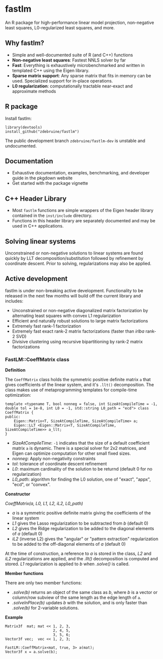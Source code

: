 # fastlm

An R package for high-performance linear model projection, non-negative least squares, L0-regularized least squares, and more.

## Why fastlm?
* Simple and well-documented suite of R (and C++) functions
* **Non-negative least squares**: Fastest NNLS solver by far
* **Fast**: Everything is exhaustively microbenchmarked and written in templated C++ using the Eigen library.
* **Sparse matrix support**: Any sparse matrix that fits in memory can be used. Specialized support for in-place operations.
* **L0 regularization**: computationally tractable near-exact and approximate methods

## R package
Install fastlm:
```{R}
library(devtools)
install_github("zdebruine/fastlm")
```

The public development branch `zdebruine/fastlm-dev` is unstable and undocumented. 

## Documentation
* Exhaustive documentation, examples, benchmarking, and developer guide in the pkgdown website
* Get started with the package vignette

## C++ Header Library
* Most `fastlm` functions are simple wrappers of the Eigen header library contained in the `inst/include` directory.
* Functions in this header library are separately documented and may be used in C++ applications.

## Solving linear systems
Unconstrained or non-negative solutions to linear systems are found quickly by LLT decomposition/substitution followed by refinement by coordinate descent. Prior to solving, regularizations may also be applied.

## Active development
fastlm is under non-breaking active development. Functionality to be released in the next few months will build off the current library and includes:
* Unconstrained or non-negative diagonalized matrix factorization by alternating least squares with convex L1 regularization
* Efficient and naturally robust solutions to large matrix factorizations
* Extremely fast rank-1 factorization
* Extremely fast exact rank-2 matrix factorizations (faster than _irlba_ rank-2 SVD)
* Divisive clustering using recursive bipartitioning by rank-2 matrix factorizations

### FastLM::CoeffMatrix class

**Definition**

The `CoeffMatrix` class holds the symmetric positive definite matrix `a` that gives coefficients of the linear system, and it's `.llt()` decomposition. The class makes use of metaprogramming templates for compile-time optimization:

```{Cpp}
template <typename T, bool nonneg = false, int SizeAtCompileTime = -1, double tol = 1e-8, int L0 = -1, std::string L0_path = "ecd"> class CoeffMatrix {
public:
    Eigen::Matrix<T, SizeAtCompileTime, SizeAtCompileTime> a;
    Eigen::LLT <Eigen::Matrix<T, SizeAtCompileTime, SizeAtCompileTime>> a_llt;
}
```
* _SizeAtCompileTime_: `-1` indicates that the size of a default coefficient matrix `a` is dynamic. There is a special solver for 2x2 matrices, and Eigen can optimize computation for other small fixed sizes.
* _nonneg_: Apply non-negativity constraints
* _tol_: tolerance of coordinate descent refinement
* _L0_: maximum cardinality of the solution to be returnd (default 0 for no regularization)
* _L0_path_: algorithm for finding the L0 solution, one of "exact", "appx", "ecd", or "convex".


**Constructor**

_CoeffMatrix(a, L0, L1, L2, iL2, L0_path)_
* _a_ is a symmetric positive definite matrix giving the coefficients of the linear system
* _L1_ gives the Lasso regularization to be subtracted from _b_ (default 0)
* _L2_ gives the Ridge regularization to be added to the diagonal elements of _a_ (default 0)
* _iL2_ (inverse L2) gives the "angular" or "pattern extraction" regularization to be added to the off-diagonal elements of _a_ (default 0)

At the time of construction, a reference to _a_ is stored in the class, _L2_ and _iL2_ regularizations are applied, and the _.llt()_ decomposition is computed and stored. _L1_ regularization is applied to _b_ when _.solve()_ is called.


**Member functions**

There are only two member functions:
* _.solve(b)_ returns an object of the same class as _b_, where _b_ is a vector or column/row subview of the same length as the edge length of `a`.
* _.solveInPlace(b)_ updates _b_ with the solution, and is only faster than _.solve(b)_ for 2-variable solutions.


**Example**

```{Cpp}
Matrix3f  mat; mat << 1, 2, 3,
                      2, 4, 5,
                      3, 5, 6;
Vector3f vec;  vec << 1, 2, 3;

FastLM::CoeffMatrix<mat, true, 3> a(mat);
Vector3f x = a.solve(b);
```
